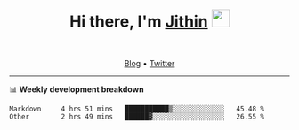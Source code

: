 <h1 align="center">Hi there, I'm <a href="https://jithset.github.io/" target="_blank">Jithin</a> <img
src="https://github.com/blackcater/blackcater/raw/main/images/Hi.gif" height="32" /></h1>

<br />

<p align="center">
  <a href="https://jithset.github.io">Blog</a> •
  <a href="https://twitter.com/jithset">Twitter</a>
</p>

---

📊 **Weekly development breakdown**

<!--START_SECTION:waka-->

```text
Markdown     4 hrs 51 mins   ███████████▒░░░░░░░░░░░░░   45.48 %
Other        2 hrs 49 mins   ██████▓░░░░░░░░░░░░░░░░░░   26.55 %
```

<!--END_SECTION:waka-->

